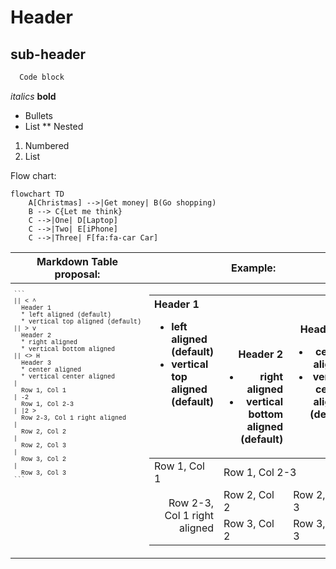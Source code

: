 <style>
td.code {
  font-family: "Courier New", monospace;
  font-size: 10px;
  white-space: pre;
  vertical-align: top;
}
</style>

# Header
## sub-header
```java
  Code block
```
*italics*
**bold**

* Bullets
* List
** Nested

1. Numbered
1. List


Flow chart:
```mermaid
flowchart TD
    A[Christmas] -->|Get money| B(Go shopping)
    B --> C{Let me think}
    C -->|One| D[Laptop]
    C -->|Two| E[iPhone]
    C -->|Three| F[fa:fa-car Car]
```

<table>
  <thead>
    <th>
      Markdown Table proposal:
    </th>
    <th>
      Example:
    </th>
  </thead>
  <tbody>
    <tr>
      <td class="code">
```
|| < ^
  Header 1
  * left aligned (default)
  * vertical top aligned (default)
|| > v
  Header 2
  * right aligned
  * vertical bottom aligned
|| <> H
  Header 3
  * center aligned
  * vertical center aligned
|
  Row 1, Col 1
| -2
  Row 1, Col 2-3
| |2 >
  Row 2-3, Col 1 right aligned
|
  Row 2, Col 2
|
  Row 2, Col 3
|
  Row 3, Col 2
|
  Row 3, Col 3
```
      </td>
      <td>
        <table>
          <thead>
            <tr>
              <th style="text-align: left;">
                Header 1
                <ul>
                  <li>left aligned (default)</li>
                  <li>vertical top aligned (default)</li>
                </ul>
                <br />
                <br />
                <br />
              </th>
              <th style="text-align: right; vertical-align: bottom;">
                Header 2
                <ul>
                  <li>right aligned</li>
                  <li>vertical bottom aligned (default)</li>
                </ul>
              </th>
              <th style="text-align: center; vertical-align: center;">
                Header 3
                <ul>
                  <li>center aligned</li>
                  <li>vertical center aligned (default)</li>
                </ul>
              </th>
            </tr>
          </thead>
          <tbody>
            <tr>
              <td>
                Row 1, Col 1
              </td>
              <td colspan="2">
                Row 1, Col 2-3
              </td>
            </tr>
            <tr>
              <td rowspan="2" style="text-align: right;">
                Row 2-3, Col 1 right aligned
              </td>
              <td>
                Row 2, Col 2
              </td>
              <td>
                Row 2, Col 3
              </td>
            </tr>
            <tr>
              <td>
                Row 3, Col 2
              </td>
              <td>
                Row 3, Col 3
              </td>
            </tr>
          </tbody>
        </table>
      </td>
    </tr>
  </tbody>
<table>

